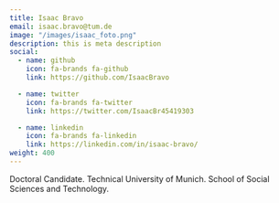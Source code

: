 ```yaml
---
title: Isaac Bravo
email: isaac.bravo@tum.de
image: "/images/isaac_foto.png"
description: this is meta description
social:
  - name: github
    icon: fa-brands fa-github
    link: https://github.com/IsaacBravo

  - name: twitter
    icon: fa-brands fa-twitter
    link: https://twitter.com/IsaacBr45419303

  - name: linkedin
    icon: fa-brands fa-linkedin
    link: https://linkedin.com/in/isaac-bravo/
weight: 400
---
```


Doctoral Candidate. Technical University of Munich. 
School of Social Sciences and Technology.
